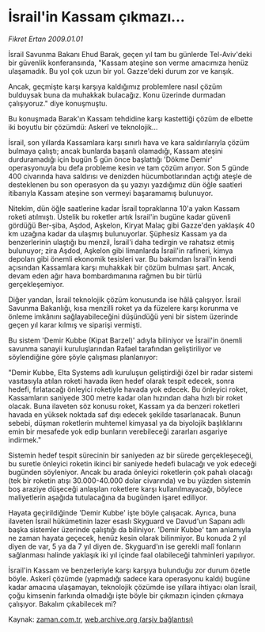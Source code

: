 # İsrail'in Kassam çıkmazı...

*Fikret Ertan 2009.01.01*

<tr><td class="metin" colspan="2" style="padding-top: 20px; padding-left: 5px; padding-right: 10px;">İsrail Savunma Bakanı Ehud Barak, geçen yıl tam bu günlerde Tel-Aviv'deki bir güvenlik konferansında, "Kassam ateşine son verme amacımıza henüz ulaşamadık. Bu yol çok uzun bir yol. Gazze'deki durum zor ve karışık.</td></tr><tr><td class="metin" colspan="2" style="padding-top: 20px; padding-left: 5px; padding-right: 10px;"><p> Ancak, geçmişte karşı karşıya kaldığımız problemlere nasıl çözüm bulduysak buna da muhakkak bulacağız. Konu üzerinde durmadan çalışıyoruz." diye konuşmuştu.
<p>Bu konuşmada Barak'ın Kassam tehdidine karşı kastettiği çözüm de elbette iki boyutlu bir çözümdü: Askerî ve teknolojik...
<p>İsrail, son yıllarda Kassamlara karşı sınırlı hava ve kara saldırılarıyla çözüm bulmaya çalıştı; ancak bunlarda başarılı olamadığı, Kassam ateşini durduramadığı için bugün 5 gün önce başlattığı 'Dökme Demir' operasyonuyla bu defa probleme kesin ve tam çözüm arıyor. Son 5 günde 400 civarında hava saldırısı ve denizden hücumbotlarından açtığı ateşle de desteklenen bu son operasyon da şu yazıyı yazdığımız dün öğle saatleri itibarıyla Kassam ateşine son vermeyi başaramamış bulunuyor.
<p>Nitekim, dün öğle saatlerine kadar İsrail topraklarına 10'a yakın Kassam roketi atılmıştı. Üstelik bu roketler artık İsrail'in bugüne kadar güvenli gördüğü Ber-şiba, Aşdod, Aşkelon, Kiryat Malaç gibi Gazze'den yaklaşık 40 km uzağına kadar da ulaşmış bulunuyorlar. Şüphesiz Kassam ya da benzerlerinin ulaştığı bu menzil, İsrail'i daha tedirgin ve rahatsız etmiş bulunuyor; zira Aşdod, Aşkelon gibi limanlarda İsrail'in rafineri, kimya depoları gibi önemli ekonomik tesisleri var. Bu bakımdan İsrail'in kendi açısından Kassamlara karşı muhakkak bir çözüm bulması şart. Ancak, devam eden ağır hava bombardımanına rağmen bu bir türlü gerçekleşemiyor.
<p>Diğer yandan, İsrail teknolojik çözüm konusunda ise hâlâ çalışıyor. İsrail Savunma Bakanlığı, kısa menzilli roket ya da füzelere karşı korunma ve önleme imkânını sağlayabileceğini düşündüğü yeni bir sistem üzerinde geçen yıl karar kılmış ve siparişi vermişti.
<p>Bu sistem 'Demir Kubbe (Kipat Barzel)' adıyla biliniyor ve İsrail'in önemli savunma sanayii kuruluşlarından Rafael tarafından geliştiriliyor ve söylendiğine göre şöyle çalışması planlanıyor:
<p>"Demir Kubbe, Elta Systems adlı kuruluşun geliştirdiği özel bir radar sistemi vasıtasıyla atılan roketi havada iken hedef olarak tespit edecek, sonra hedefi, fırlatacağı önleyici roketiyle havada yok edecek. Bu önleyici roket, Kassamların saniyede 300 metre kadar olan hızından daha hızlı bir roket olacak. Buna ilaveten söz konusu roket, Kassam ya da benzeri roketleri havada en yüksek noktada saf dışı edecek şekilde tasarlanacak. Bunun sebebi, düşman roketlerin muhtemel kimyasal ya da biyolojik başlıklarını emin bir mesafede yok edip bunların verebileceği zararları asgariye indirmek."
<p>Sistemin hedef tespit sürecinin bir saniyeden az bir sürede gerçekleşeceği, bu suretle önleyici roketin ikinci bir saniyede hedefi bulacağı ve yok edeceği bugünden söyleniyor. Ancak bu arada önleyici roketlerin çok pahalı olacağı (tek bir roketin atışı 30.000-40.000 dolar civarında) ve bu yüzden sistemin boş araziye düşeceği anlaşılan roketlere karşı kullanılmayacağı, böylece maliyetlerin aşağıda tutulacağına da bugünden işaret ediliyor.
<p>Hayata geçirildiğinde 'Demir Kubbe' işte böyle çalışacak. Ayrıca, buna ilaveten İsrail hükümetinin lazer esaslı Skyguard ve Davud'un Sapanı adlı başka sistemler üzerinde çalıştığı da biliniyor. 'Demir Kubbe' tam anlamıyla ne zaman hayata geçecek, henüz kesin olarak bilinmiyor. Bu konuda 2 yıl diyen de var, 5 ya da 7 yıl diyen de. Skyguard'ın ise gerekli malî fonların sağlanması halinde yaklaşık iki yıl içinde faal olabileceği tahminleri yapılıyor.
<p>İsrail'in Kassam ve benzerleriyle karşı karşıya bulunduğu zor durum özetle böyle. Askerî çözümde (yapmadığı sadece kara operasyonu kaldı) bugüne kadar amacına ulaşamayan, teknolojik çözümde ise yıllara ihtiyacı olan İsrail, çoğu kimsenin farkında olmadığı işte böyle bir çıkmazın içinden çıkmaya çalışıyor. Bakalım çıkabilecek mi?<br/></p></p></p></p></p></p></p></p></p></p></td></tr>

Kaynak: [zaman.com.tr](http://zaman.com.tr/yazar.do?yazino=790591), [web.archive.org (arşiv bağlantısı)](http://web.archive.org/web/20090114072258/http://zaman.com.tr:80/yazar.do?yazino=790591)
